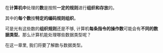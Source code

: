 在**计算机中**处理的**数**是按照**一定的规则**进行**组织和存放**的。

其中的**每个数**按**特定的编码规则组织**。

可是光有这些数的**组织规则**还是不够, 计算机**每条指令的操作数**可能会有**不同的数据类型**。那么计算机能处理哪些数据类型呢？

在这一章里, 我们将要了解数与数据类型。
